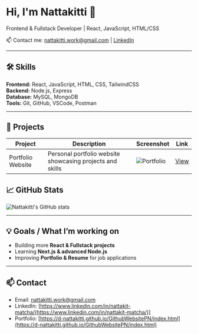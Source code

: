 # Hi, I'm Nattakitti 👋

Frontend & Fullstack Developer | React, JavaScript, HTML/CSS

📫 Contact me: nattakitti.work@gmail.com | [LinkedIn](https://www.linkedin.com/in/nattakit-matcha/)

---

## 🛠 Skills

**Frontend:** React, JavaScript, HTML, CSS, TailwindCSS  
**Backend:** Node.js, Express  
**Database:** MySQL, MongoDB  
**Tools:** Git, GitHub, VSCode, Postman  

---

## 📂 Projects

| Project | Description | Screenshot | Link |
|---------|------------|------------|------|
| Portfolio Website | Personal portfolio website showcasing projects and skills | ![Portfolio](https://raw.githubusercontent.com/D-Nattakitti/GithubWebsitePN/main/screenshot.png) | [View](https://d-nattakitti.github.io/GithubWebsitePN/index.html) |

## 📈 GitHub Stats

![Nattakitti's GitHub stats](https://github-readme-stats.vercel.app/api?username=D-Nattakitti&show_icons=true&theme=radical)

---

## 💡 Goals / What I’m working on

- Building more **React & Fullstack projects**  
- Learning **Next.js & advanced Node.js**  
- Improving **Portfolio & Resume** for job applications

---

## 📫 Contact

- Email: nattakitti.work@gmail.com  
- LinkedIn: [https://www.linkedin.com/in/nattakit-matcha/(https://www.linkedin.com/in/nattakit-matcha/)]
- Portfolio: [https://d-nattakitti.github.io/GithubWebsitePN/index.html](https://d-nattakitti.github.io/GithubWebsitePN/index.html)
